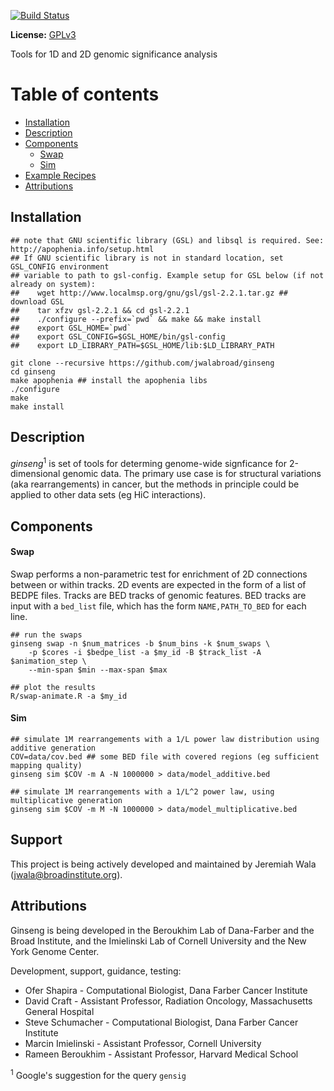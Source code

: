 [![Build Status](https://travis-ci.org/walaj/ginseng.svg?branch=master)](https://travis-ci.org/walaj/ginseng)

**License:** [GPLv3][license]

Tools for 1D and 2D genomic significance analysis

Table of contents
=================

  * [Installation](#installation)
  * [Description](#description)
  * [Components](#components)
    * [Swap](#swap)
    * [Sim](#sim)
  * [Example Recipes](#examples-recipes)
  * [Attributions](#attributions)

Installation
------------
```
## note that GNU scientific library (GSL) and libsql is required. See: http://apophenia.info/setup.html
## If GNU scientific library is not in standard location, set GSL_CONFIG environment
## variable to path to gsl-config. Example setup for GSL below (if not already on system):
##    wget http://www.localmsp.org/gnu/gsl/gsl-2.2.1.tar.gz ## download GSL
##    tar xfzv gsl-2.2.1 && cd gsl-2.2.1
##    ./configure --prefix=`pwd` && make && make install
##    export GSL_HOME=`pwd`
##    export GSL_CONFIG=$GSL_HOME/bin/gsl-config
##    export LD_LIBRARY_PATH=$GSL_HOME/lib:$LD_LIBRARY_PATH

git clone --recursive https://github.com/jwalabroad/ginseng
cd ginseng
make apophenia ## install the apophenia libs
./configure
make
make install
```

Description
-----------
*ginseng*<sup>1</sup> is set of tools for determing genome-wide signficance for 2-dimensional 
genomic data. The primary use case is for structural variations (aka rearrangements) in cancer, but
the methods in principle could be applied to other data sets (eg HiC interactions).

Components
----------

#### Swap
Swap performs a non-parametric test for enrichment of 2D connections between or within tracks.
2D events are expected in the form of a list of BEDPE files. Tracks are BED tracks of genomic
features. BED tracks are input with a ``bed_list`` file, which has the form ``NAME,PATH_TO_BED`` for each
line.

```
## run the swaps
ginseng swap -n $num_matrices -b $num_bins -k $num_swaps \
	-p $cores -i $bedpe_list -a $my_id -B $track_list -A $animation_step \
	--min-span $min --max-span $max

## plot the results
R/swap-animate.R -a $my_id
```

#### Sim
```
## simulate 1M rearrangements with a 1/L power law distribution using additive generation
COV=data/cov.bed ## some BED file with covered regions (eg sufficient mapping quality)
ginseng sim $COV -m A -N 1000000 > data/model_additive.bed

## simulate 1M rearrangements with a 1/L^2 power law, using multiplicative generation
ginseng sim $COV -m M -N 1000000 > data/model_multiplicative.bed

```


Support
-------
This project is being actively developed and maintained by Jeremiah Wala (jwala@broadinstitute.org). 

Attributions
------------
Ginseng is being developed in the Beroukhim Lab of Dana-Farber and the Broad Institute, and the
Imielinski Lab of Cornell University and the New York Genome Center.

Development, support, guidance, testing:
* Ofer Shapira - Computational Biologist, Dana Farber Cancer Institute
* David Craft - Assistant Professor, Radiation Oncology, Massachusetts General Hospital
* Steve Schumacher - Computational Biologist, Dana Farber Cancer Institute
* Marcin Imielinski - Assistant Professor, Cornell University
* Rameen Beroukhim - Assistant Professor, Harvard Medical School

[license]: https://github.com/jwalabroad/ginseng/blob/master/LICENSE

<sup>1</sup> Google's suggestion for the query ``gensig``
